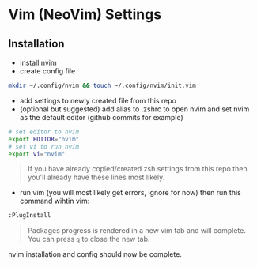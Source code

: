 # Vim (NeoVim) Settings

## Installation

- install nvim
- create config file

```bash
mkdir ~/.config/nvim && touch ~/.config/nvim/init.vim
```

- add settings to newly created file from this repo
- (optional but suggested) add alias to .zshrc to open nvim and set nvim as the default editor (github commits for example)

```bash
# set editor to nvim
export EDITOR="nvim"
# set vi to run nvim
export vi="nvim"
```

> If you have already copied/created zsh settings from this repo then you'll already have these lines most likely.

- run vim (you will most likely get errors, ignore for now) then run this command wihtin vim:

```bash
:PlugInstall
```

> Packages progress is rendered in a new vim tab and will complete. You can press `q` to close the new tab.

nvim installation and config should now be complete.